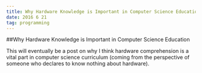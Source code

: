 ```yaml
---
title: Why Hardware Knowledge is Important in Computer Science Education
date: 2016 6 21
tag: programming
---
```


##Why Hardware Knowledge is Important in Computer Science Education
  
 This will eventually be a post on why I think hardware comprehension 
is a vital part in computer science curriculum (coming from the 
perspective of someone who declares to know nothing about hardware).
